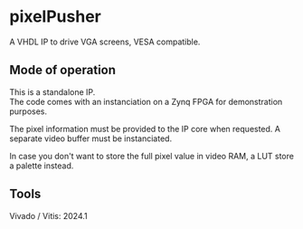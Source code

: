 # pixelPusher
A VHDL IP to drive VGA screens, VESA compatible.

## Mode of operation
This is a standalone IP.<br>
The code comes with an instanciation on a Zynq FPGA for demonstration purposes.<br>

The pixel information must be provided to the IP core when requested. A separate video buffer must be instanciated.

In case you don't want to store the full pixel value in video RAM, a LUT store a palette instead.

## Tools
Vivado / Vitis: 2024.1